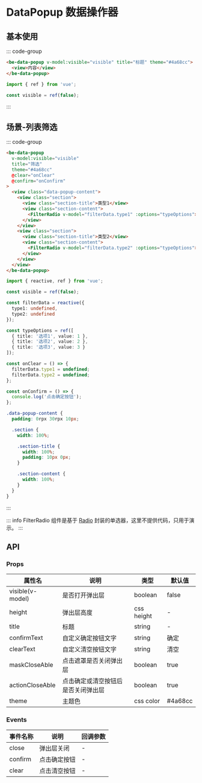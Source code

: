 # DataPopup 数据操作器

## 基本使用

::: code-group

```html [template]
<be-data-popup v-model:visible="visible" title="标题" theme="#4a68cc">
  <view>内容</view>
</be-data-popup>
```

```ts [script]
import { ref } from 'vue';

const visible = ref(false);
```

:::

<ExampleIframe url="/pages/dataPopup/basic" height="400px" maxWidth="375px"></ExampleIframe>

## 场景-列表筛选

::: code-group

```html [template]
<be-data-popup
  v-model:visible="visible"
  title="筛选"
  theme="#4a68cc"
  @clear="onClear"
  @confirm="onConfirm"
>
  <view class="data-popup-content">
    <view class="section">
      <view class="section-title">类型1</view>
      <view class="section-content">
        <FilterRadio v-model="filterData.type1" :options="typeOptions"></FilterRadio>
      </view>
    </view>
    <view class="section">
      <view class="section-title">类型2</view>
      <view class="section-content">
        <FilterRadio v-model="filterData.type2" :options="typeOptions"></FilterRadio>
      </view>
    </view>
  </view>
</be-data-popup>
```

```ts [script]
import { reactive, ref } from 'vue';

const visible = ref(false);

const filterData = reactive({
  type1: undefined,
  type2: undefined
});

const typeOptions = ref([
  { title: '选项1', value: 1 },
  { title: '选项2', value: 2 },
  { title: '选项3', value: 3 }
]);

const onClear = () => {
  filterData.type1 = undefined;
  filterData.type2 = undefined;
};

const onConfirm = () => {
  console.log('点击确定按钮');
};
```

```scss [style scoped]
.data-popup-content {
  padding: 0rpx 30rpx 10px;

  .section {
    width: 100%;

    .section-title {
      width: 100%;
      padding: 10px 0px;
    }

    .section-content {
      width: 100%;
    }
  }
}
```

<ExampleIframe url="/pages/dataPopup/filter" height="400px" maxWidth="375px"></ExampleIframe>

:::

::: info
FilterRadio 组件是基于 [Radio](/components/radio) 封装的单选器，这里不提供代码，只用于演示。
:::

## API

### Props

| 属性名           | 说明                               | 类型       | 默认值  |
| ---------------- | ---------------------------------- | ---------- | ------- |
| visible(v-model) | 是否打开弹出层                     | boolean    | false   |
| height           | 弹出层高度                         | css height | -       |
| title            | 标题                               | string     | -       |
| confirmText      | 自定义确定按钮文字                 | string     | 确定    |
| clearText        | 自定义清空按钮文字                 | string     | 清空    |
| maskCloseAble    | 点击遮罩是否关闭弹出层             | boolean    | true    |
| actionCloseAble  | 点击确定或清空按钮后是否关闭弹出层 | boolean    | true    |
| theme            | 主题色                             | css color  | #4a68cc |

### Events

| 事件名称 | 说明         | 回调参数 |
| -------- | ------------ | -------- |
| close    | 弹出层关闭   | -        |
| confirm  | 点击确定按钮 | -        |
| clear    | 点击清空按钮 | -        |

<script setup lang="ts">
import ExampleIframe from "../src/ExampleIframe.vue";
</script>
